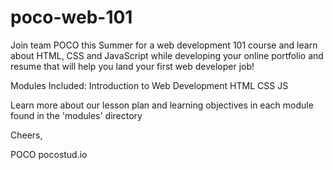 # poco-web-101

Join team POCO this Summer for a web development 101 course and learn about HTML, CSS and JavaScript while developing your online portfolio and resume that will help you land your first web developer job!


Modules Included:
 Introduction to Web Development
 HTML
 CSS
 JS
 
 Learn more about our lesson plan and learning objectives in each module found in the 'modules' directory
 
 
 Cheers,
 
 POCO
 pocostud.io